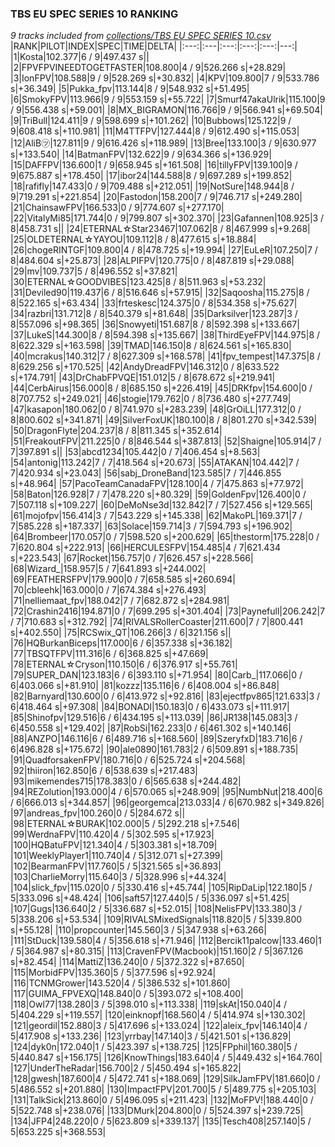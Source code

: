 ### TBS EU SPEC SERIES 10 RANKING
*9 tracks included from [collections/TBS EU SPEC SERIES 10.csv](/collections/TBS%20EU%20SPEC%20SERIES%2010.csv)*
|RANK|PILOT|INDEX|SPEC|TIME|DELTA|
|:---:|:---|:---:|:---:|:---:|---:|
|1|Kosta|102.377|6 / 9|497.437 s||
|2|FPVFPVINEEDTOGETFASTER|108.800|4 / 9|526.266 s|+28.829|
|3|IonFPV|108.588|9 / 9|528.269 s|+30.832|
|4|KPV|109.800|7 / 9|533.786 s|+36.349|
|5|Pukka_fpv|113.144|8 / 9|548.932 s|+51.495|
|6|SmokyFPV|113.966|9 / 9|553.159 s|+55.722|
|7|Smurf47akaUlrik|115.100|9 / 9|556.438 s|+59.001|
|8|MX_BIGRAMON|116.766|9 / 9|566.941 s|+69.504|
|9|TriBull|124.411|9 / 9|598.699 s|+101.262|
|10|Bubbows|125.122|9 / 9|608.418 s|+110.981|
|11|M4TTFPV|127.444|8 / 9|612.490 s|+115.053|
|12|AliB㋡|127.811|9 / 9|616.426 s|+118.989|
|13|Bree|133.100|3 / 9|630.977 s|+133.540|
|14|BatmanFPV|132.622|9 / 9|634.366 s|+136.929|
|15|DAFFPV|136.600|1 / 9|658.945 s|+161.508|
|16|tillyFPV|139.100|9 / 9|675.887 s|+178.450|
|17|ibor24|144.588|8 / 9|697.289 s|+199.852|
|18|rafifly|147.433|0 / 9|709.488 s|+212.051|
|19|NotSure|148.944|8 / 9|719.291 s|+221.854|
|20|Fastodon|158.200|7 / 9|746.717 s|+249.280|
|21|ChainsawFPV|166.533|0 / 9|774.607 s|+277.170|
|22|VitalyMi85|171.744|0 / 9|799.807 s|+302.370|
|23|Gafannen|108.925|3 / 8|458.731 s||
|24|ETERNAL☆Star23467|107.062|8 / 8|467.999 s|+9.268|
|25|OLDETERNAL☆YAYOU|109.112|8 / 8|477.615 s|+18.884|
|26|chogeRINTGF|109.800|4 / 8|478.725 s|+19.994|
|27|EuLeR|107.250|7 / 8|484.604 s|+25.873|
|28|ALPIFPV|120.775|0 / 8|487.819 s|+29.088|
|29|mv|109.737|5 / 8|496.552 s|+37.821|
|30|ETERNAL☆GOODVIBES|123.425|8 / 8|511.963 s|+53.232|
|31|Deviled90|119.437|6 / 8|516.646 s|+57.915|
|32|Saqoosha|115.275|8 / 8|522.165 s|+63.434|
|33|frteskesc|124.375|0 / 8|534.358 s|+75.627|
|34|razbri|131.712|8 / 8|540.379 s|+81.648|
|35|Darksilver|123.287|3 / 8|557.096 s|+98.365|
|36|Snowyeti|151.687|8 / 8|592.398 s|+133.667|
|37|LukeS|144.300|8 / 8|594.398 s|+135.667|
|38|ThirdEyeFPV|144.975|8 / 8|622.329 s|+163.598|
|39|TMAD|146.150|8 / 8|624.561 s|+165.830|
|40|mcrakus|140.312|7 / 8|627.309 s|+168.578|
|41|fpv_tempest|147.375|8 / 8|629.256 s|+170.525|
|42|AndyDreadFPV|146.312|0 / 8|633.522 s|+174.791|
|43|DrChabFPVQE|151.012|5 / 8|678.672 s|+219.941|
|44|CerbAirus|156.000|8 / 8|685.150 s|+226.419|
|45|DRKfpv|154.600|0 / 8|707.752 s|+249.021|
|46|stogie|179.762|0 / 8|736.480 s|+277.749|
|47|kasapon|180.062|0 / 8|741.970 s|+283.239|
|48|GrOiLL|177.312|0 / 8|800.602 s|+341.871|
|49|SilverFoxUK|180.100|8 / 8|801.270 s|+342.539|
|50|DragonFlyte|204.237|8 / 8|811.345 s|+352.614|
|51|FreakoutFPV|211.225|0 / 8|846.544 s|+387.813|
|52|Shaigne|105.914|7 / 7|397.891 s||
|53|abcd1234|105.442|0 / 7|406.454 s|+8.563|
|54|antonig|113.242|7 / 7|418.564 s|+20.673|
|55|ATAKAN|104.442|7 / 7|420.934 s|+23.043|
|56|sabj_DroneBand|123.585|7 / 7|446.855 s|+48.964|
|57|PacoTeamCanadaFPV|128.100|4 / 7|475.863 s|+77.972|
|58|Baton|126.928|7 / 7|478.220 s|+80.329|
|59|GoldenFpv|126.400|0 / 7|507.118 s|+109.227|
|60|DeMoNse3d|132.842|7 / 7|527.456 s|+129.565|
|61|mojofpv|156.414|3 / 7|543.229 s|+145.338|
|62|MakoPL|169.371|7 / 7|585.228 s|+187.337|
|63|Solace|159.714|3 / 7|594.793 s|+196.902|
|64|Brombeer|170.057|0 / 7|598.520 s|+200.629|
|65|thestorm|175.228|0 / 7|620.804 s|+222.913|
|66|HERCULESFPV|154.485|4 / 7|621.434 s|+223.543|
|67|Rocket|156.757|0 / 7|626.457 s|+228.566|
|68|Wizard_|158.957|5 / 7|641.893 s|+244.002|
|69|FEATHERSFPV|179.900|0 / 7|658.585 s|+260.694|
|70|cbleehk|163.000|0 / 7|674.384 s|+276.493|
|71|nelliemaat_fpv|188.042|7 / 7|682.872 s|+284.981|
|72|Crashin2416|194.871|0 / 7|699.295 s|+301.404|
|73|Paynefull|206.242|7 / 7|710.683 s|+312.792|
|74|RIVALSRollerCoaster|211.600|7 / 7|800.441 s|+402.550|
|75|RCSwix_QT|106.266|3 / 6|321.156 s||
|76|HQBurkanBiceps|117.000|6 / 6|357.338 s|+36.182|
|77|TBSQTFPV|111.316|6 / 6|368.825 s|+47.669|
|78|ETERNAL☆Cryson|110.150|6 / 6|376.917 s|+55.761|
|79|SUPER_DAN|123.183|6 / 6|393.110 s|+71.954|
|80|Carb_|117.066|0 / 6|403.066 s|+81.910|
|81|kozzz|135.116|6 / 6|408.004 s|+86.848|
|82|Barnyard|130.600|0 / 6|413.972 s|+92.816|
|83|ejectfpv865|121.633|3 / 6|418.464 s|+97.308|
|84|BONADI|150.183|0 / 6|433.073 s|+111.917|
|85|Shinofpv|129.516|6 / 6|434.195 s|+113.039|
|86|JR138|145.083|3 / 6|450.558 s|+129.402|
|87|RobSi|162.233|0 / 6|461.302 s|+140.146|
|88|ANZPO|146.116|6 / 6|489.716 s|+168.560|
|89|SzeryfxD|183.716|6 / 6|496.828 s|+175.672|
|90|ale0890|161.783|2 / 6|509.891 s|+188.735|
|91|QuadforsakenFPV|180.716|0 / 6|525.724 s|+204.568|
|92|thiiron|162.850|6 / 6|538.639 s|+217.483|
|93|mikemendes715|178.383|0 / 6|565.638 s|+244.482|
|94|REZolution|193.000|4 / 6|570.065 s|+248.909|
|95|NumbNut|218.400|6 / 6|666.013 s|+344.857|
|96|georgemca|213.033|4 / 6|670.982 s|+349.826|
|97|andreas_fpv|100.260|0 / 5|284.672 s||
|98|ETERNAL☆BURAK|102.000|5 / 5|292.218 s|+7.546|
|99|WerdnaFPV|110.420|4 / 5|302.595 s|+17.923|
|100|HQBatuFPV|121.340|4 / 5|303.381 s|+18.709|
|101|WeeklyPlayer1|110.740|4 / 5|312.071 s|+27.399|
|102|BearmanFPV|117.760|5 / 5|321.565 s|+36.893|
|103|CharlieMorry|115.640|3 / 5|328.996 s|+44.324|
|104|slick_fpv|115.020|0 / 5|330.416 s|+45.744|
|105|RipDaLip|122.180|5 / 5|333.096 s|+48.424|
|106|saft57|127.440|5 / 5|336.097 s|+51.425|
|107|Gugs|136.640|2 / 5|336.687 s|+52.015|
|108|NelisFPV|133.380|3 / 5|338.206 s|+53.534|
|109|RIVALSMixedSignals|118.820|5 / 5|339.800 s|+55.128|
|110|propcounter|145.560|3 / 5|347.938 s|+63.266|
|111|StDuck|139.580|4 / 5|356.618 s|+71.946|
|112|Bercik11palcow|133.460|1 / 5|364.987 s|+80.315|
|113|CravenFPV(Macbook)|151.160|2 / 5|367.126 s|+82.454|
|114|MattiZ|136.240|0 / 5|372.322 s|+87.650|
|115|MorbidFPV|135.360|5 / 5|377.596 s|+92.924|
|116|TCNMGrower|143.520|4 / 5|386.532 s|+101.860|
|117|GUIMA_FPVEXQ|148.840|0 / 5|393.072 s|+108.400|
|118|Owl77|138.280|3 / 5|398.010 s|+113.338|
|119|skAt|150.040|4 / 5|404.229 s|+119.557|
|120|einknopf|168.560|4 / 5|414.974 s|+130.302|
|121|geordil|152.880|3 / 5|417.696 s|+133.024|
|122|aleix_fpv|146.140|4 / 5|417.908 s|+133.236|
|123|yrrbay|147.140|3 / 5|421.501 s|+136.829|
|124|dyk0n|172.040|1 / 5|423.397 s|+138.725|
|125|FPphil|160.380|5 / 5|440.847 s|+156.175|
|126|KnowThings|183.640|4 / 5|449.432 s|+164.760|
|127|UnderTheRadar|156.700|2 / 5|450.494 s|+165.822|
|128|gwesh|187.600|4 / 5|472.741 s|+188.069|
|129|SilkJamFPV|181.660|0 / 5|486.552 s|+201.880|
|130|ImpactFPV|201.700|5 / 5|489.775 s|+205.103|
|131|TalkSick|213.860|0 / 5|496.095 s|+211.423|
|132|MoFPV!|188.440|0 / 5|522.748 s|+238.076|
|133|DMurk|204.800|0 / 5|524.397 s|+239.725|
|134|JFP4|248.220|0 / 5|623.809 s|+339.137|
|135|Tesch408|257.140|5 / 5|653.225 s|+368.553|
